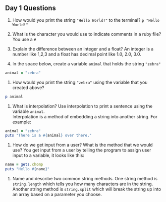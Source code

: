 ## Day 1 Questions

1. How would you print the string `"Hello World!"` to the terminal?
`p "Hello World!"`

1. What is the character you would use to indicate comments in a ruby file?
You use a `#`

1. Explain the difference between an integer and a float?
An integer is a number like 1,2,3 and a float has decimal point like 1.0, 2.0, 3.0.

1. In the space below, create a variable `animal` that holds the string `"zebra"`
```ruby
animal = "zebra"
```

1. How would you print the string `"zebra"` using the variable that you created above?
```ruby
p animal
```

1. What is interpolation? Use interpolation to print a sentence using the variable `animal`.  
Interpolation is a method of embedding a string into another string.  For example:
```ruby
animal = "zebra"
puts "There is a #{animal} over there."
```

1. How do we get input from a user? What is the method that we would use?
You get input from a user by telling the program to assign user input to a variable, it looks like this:
```ruby
name = gets.chomp
puts "Hello #{name}"
```


1. Name and describe two common string methods. One string method is `string.length` which tells you how many characters are in the string.  Another string method is `string.split` which will break the string up into an array based on a parameter you choose.
